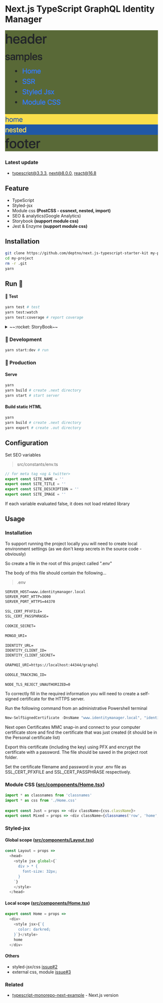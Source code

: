 # Next.js TypeScript GraphQL Identity Manager

![samples](assets/samples.png)

### Latest update
- typescript@3.3.3, next@8.0.0, react@16.8

## Feature
 - TypeScript
 - Styled-jsx
 - Module css **(PostCSS - cssnext, nested, import)**
 - SEO & analytics(Google Analytics)
 - Storybook **(support module css)**
 - Jest & Enzyme **(support module css)**

## Installation

```sh
git clone https://github.com/deptno/next.js-typescript-starter-kit my-project
cd my-project
rm -r .git
yarn
```

## Run :rocket:

#### :rocket: Test
```bash
yarn test # test
yarn test:watch
yarn test:coverage # report coverage
```

<details><summary>~~:rocket: StoryBook~~</summary>
<p>

#### :rocket: StoryBook
```bash
yarn storybook # open browser localhost:6006
```

```bash
yarn build-storybook # Build storybook static assets
```

</p>
</details>

### :rocket: Development

```bash
yarn start:dev # run
```

### :rocket: Production

#### Serve
```bash
yarn
yarn build # create .next directory
yarn start # start server
```

#### Build static HTML
```bash
yarn
yarn build # create .next directory
yarn export # create .out directory
```

## Configuration

Set SEO variables

> src/constants/env.ts

```typescript
// for meta tag <og & twitter>
export const SITE_NAME = ''
export const SITE_TITLE = ''
export const SITE_DESCRIPTION = ''
export const SITE_IMAGE = ''
```

If each variable evaluated false, it does not load related library

## Usage

### Installation

To support running the project locally you will need to create local environment settings (as we don't keep secrets in the source code - obviously)

So create a file in the root of this project called ".env"

The body of this file should contain the following...

> .env

```.env
SERVER_HOST=www.identitymanager.local
SERVER_PORT_HTTP=3000
SERVER_PORT_HTTPS=44370

SSL_CERT_PFXFILE=
SSL_CERT_PASSPHRASE=

COOKIE_SECRET=

MONGO_URI=

IDENTITY_URL=
IDENTITY_CLIENT_ID=
IDENTITY_CLIENT_SECRET=

GRAPHQI_URI=https://localhost:44344/graphql

GOOGLE_TRACKING_ID=

NODE_TLS_REJECT_UNAUTHORIZED=0
```

To correctly fill in the required information you will need to create a self-signed certificate for the HTTPS server.

Run the following command from an administrative Powershell terminal

```Powershell (Admin)
New-SelfSignedCertificate -DnsName "www.identitymanager.local", "identitymanager.local", "localhost" -KeyFriendlyName "identitymanager.local"
```

Next open Certificates MMC snap-in and connect to your computer certificate store and find the certificate that was just created (it should be in the Personal certificate list)

Export this certificate (including the key) using PFX and encrypt the certificate with a password. The file should be saved in the project root folder.

Set the certificate filename and password in your .env file as SSL_CERT_PFXFILE and SSL_CERT_PASSPHRASE respectively.

### Module CSS ([src/components/Home.tsx](src/components/Home.tsx))

```typescript jsx
import * as classnames from 'classnames'
import * as css from './Home.css'

export const Just = props => <div className={css.className}>
export const Mixed = props => <div className={classnames('row', 'home', css.home)}>
```

### Styled-jsx

#### Global scope ([src/components/Layout.tsx](src/components/Layout.tsx))

```typescript jsx
const Layout = props =>
  <head>
    <style jsx global>{`
      div > * {
        font-size: 32px;
      }
    `}
    </style>
  </head>
```

#### Local scope ([src/components/Home.tsx](src/components/Home.tsx))

```typescript jsx
export const Home = props =>
  <div>
    <style jsx>{`{
      color: darkred;
    }`}</style>
    home
  </div>
```

#### Others

- styled-jsx/css [issue#2](https://github.com/deptno/next.js-typescript-starter-kit/issues/2)
- external css, module [issue#3](https://github.com/deptno/next.js-typescript-starter-kit/issues/3)

### Related

- [typescript-monorepo-next-example](https://github.com/deptno/typescript-monorepo-next-example) - Next.js version
